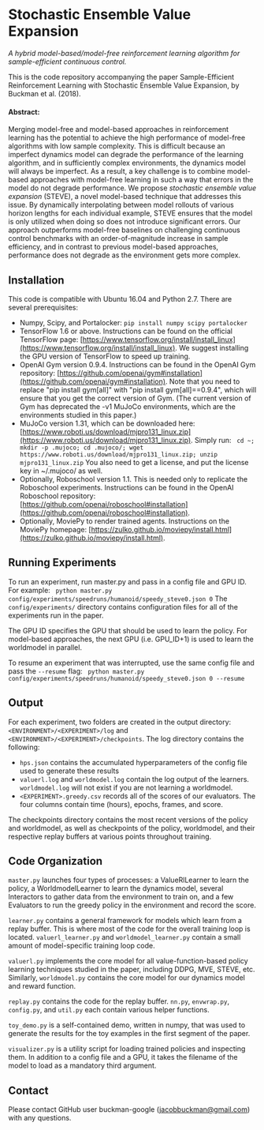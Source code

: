 # Stochastic Ensemble Value Expansion

*A hybrid model-based/model-free reinforcement learning algorithm for sample-efficient continuous control.*

This is the code repository accompanying the paper Sample-Efficient Reinforcement Learning with
Stochastic Ensemble Value Expansion, by Buckman et al. (2018).

#### Abstract:
Merging model-free and model-based approaches in reinforcement learning has the potential to achieve
the high performance of model-free algorithms with low sample complexity. This is difficult because
an imperfect dynamics model can degrade the performance of the learning algorithm, and in sufficiently
complex environments, the dynamics model will always be imperfect. As a result, a key challenge is to
combine model-based approaches with model-free learning in such a way that errors in the model do not
degrade performance. We propose *stochastic ensemble value expansion* (STEVE), a novel model-based
technique that addresses this issue. By dynamically interpolating between model rollouts of various horizon
lengths for each individual example, STEVE ensures that the model is only utilized when doing so does not
introduce significant errors. Our approach outperforms model-free baselines on challenging continuous
control benchmarks with an order-of-magnitude increase in sample efficiency, and in contrast to previous
model-based approaches, performance does not degrade as the environment gets more complex.

## Installation
This code is compatible with Ubuntu 16.04 and Python 2.7. There are several prerequisites:
*    Numpy, Scipy, and Portalocker: `pip install numpy scipy portalocker`
*    TensorFlow 1.6 or above. Instructions can be found on the official TensorFlow page:
     [https://www.tensorflow.org/install/install_linux](https://www.tensorflow.org/install/install_linux).
     We suggest installing the GPU version of TensorFlow to speed up training.
*    OpenAI Gym version 0.9.4. Instructions can be found in the OpenAI Gym repository:
     [https://github.com/openai/gym#installation](https://github.com/openai/gym#installation).
     Note that you need to replace "pip install gym[all]" with "pip install gym[all]==0.9.4", which
     will ensure that you get the correct version of Gym. (The current version of Gym has deprecated
     the -v1 MuJoCo environments, which are the environments studied in this paper.)
*    MuJoCo version 1.31, which can be downloaded here: [https://www.roboti.us/download/mjpro131_linux.zip](https://www.roboti.us/download/mjpro131_linux.zip).
     Simply run: ```
     cd ~; mkdir -p .mujoco; cd .mujoco/; wget https://www.roboti.us/download/mjpro131_linux.zip; unzip mjpro131_linux.zip```
     You also need to get a license, and put the license key in ~/.mujoco/ as well.
*    Optionally, Roboschool version 1.1. This is needed only to replicate the Roboschool experiments.
     Instructions can be found in the OpenAI Roboschool repository:
     [https://github.com/openai/roboschool#installation](https://github.com/openai/roboschool#installation).
*    Optionally, MoviePy to render trained agents. Instructions on the MoviePy homepage:
     [https://zulko.github.io/moviepy/install.html](https://zulko.github.io/moviepy/install.html).

## Running Experiments
To run an experiment, run master.py and pass in a config file and GPU ID. For example: ```
python master.py config/experiments/speedruns/humanoid/speedy_steve0.json 0```
The `config/experiments/`
directory contains configuration files for all of the experiments run in the paper.

The GPU ID specifies the GPU that should be used to learn the policy. For model-based approaches, the
next GPU (i.e. GPU_ID+1) is used to learn the worldmodel in parallel.

To resume an experiment that was interrupted, use the same config file and pass the `--resume` flag: ```
python master.py config/experiments/speedruns/humanoid/speedy_steve0.json 0 --resume```

## Output
For each experiment, two folders are created in the output directory: `<ENVIRONMENT>/<EXPERIMENT>/log`
and `<ENVIRONMENT>/<EXPERIMENT>/checkpoints`. The log directory contains the following:

*  `hps.json` contains the accumulated hyperparameters of the config file used to generate these results
*  `valuerl.log` and `worldmodel.log` contain the log output of the learners. `worldmodel.log` will not
   exist if you are not learning a worldmodel.
*  `<EXPERIMENT>.greedy.csv` records all of the scores of our evaluators. The four columns contain time (hours),
   epochs, frames, and score.

The checkpoints directory contains the most recent versions of the policy and worldmodel, as well as checkpoints
of the policy, worldmodel, and their respective replay buffers at various points throughout training.

## Code Organization
`master.py` launches four types of processes: a ValueRlLearner to learn the policy, a WorldmodelLearner
to learn the dynamics model, several Interactors to gather data from the environment to train on, and
a few Evaluators to run the greedy policy in the environment and record the score.

`learner.py` contains a general framework for models which learn from a replay buffer. This is where
most of the code for the overall training loop is located. `valuerl_learner.py` and `worldmodel_learner.py`
contain a small amount of model-specific training loop code.

`valuerl.py` implements the core model for all value-function-based policy learning techniques studied
in the paper, including DDPG, MVE, STEVE, etc. Similarly, `worldmodel.py` contains the core model for
our dynamics model and reward function.

`replay.py` contains the code for the replay buffer. `nn.py`, `envwrap.py`, `config.py`, and `util.py`
each contain various helper functions.

`toy_demo.py` is a self-contained demo, written in numpy, that was used to generate the results for the
toy examples in the first segment of the paper.

`visualizer.py` is a utility script for loading trained policies and inspecting them. In addition to a
config file and a GPU, it takes the filename of the model to load as a mandatory third argument.

## Contact
Please contact GitHub user buckman-google (jacobbuckman@gmail.com) with any questions.